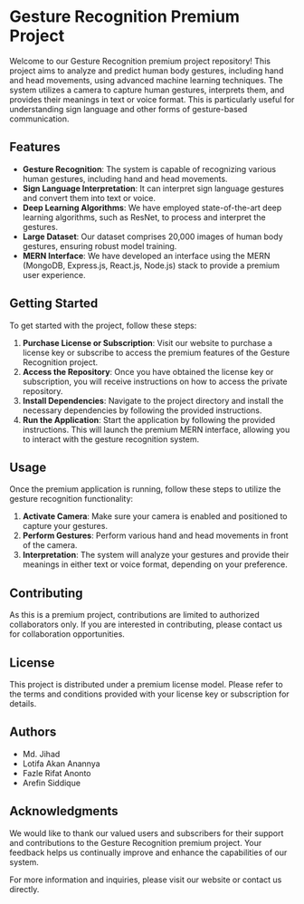 # Gesture Recognition Premium Project

Welcome to our Gesture Recognition premium project repository! This project aims to analyze and predict human body gestures, including hand and head movements, using advanced machine learning techniques. The system utilizes a camera to capture human gestures, interprets them, and provides their meanings in text or voice format. This is particularly useful for understanding sign language and other forms of gesture-based communication.

## Features

- **Gesture Recognition**: The system is capable of recognizing various human gestures, including hand and head movements.
- **Sign Language Interpretation**: It can interpret sign language gestures and convert them into text or voice.
- **Deep Learning Algorithms**: We have employed state-of-the-art deep learning algorithms, such as ResNet, to process and interpret the gestures.
- **Large Dataset**: Our dataset comprises 20,000 images of human body gestures, ensuring robust model training.
- **MERN Interface**: We have developed an interface using the MERN (MongoDB, Express.js, React.js, Node.js) stack to provide a premium user experience.

## Getting Started

To get started with the project, follow these steps:

1. **Purchase License or Subscription**: Visit our website to purchase a license key or subscribe to access the premium features of the Gesture Recognition project.
2. **Access the Repository**: Once you have obtained the license key or subscription, you will receive instructions on how to access the private repository.
3. **Install Dependencies**: Navigate to the project directory and install the necessary dependencies by following the provided instructions.
4. **Run the Application**: Start the application by following the provided instructions. This will launch the premium MERN interface, allowing you to interact with the gesture recognition system.

## Usage

Once the premium application is running, follow these steps to utilize the gesture recognition functionality:

1. **Activate Camera**: Make sure your camera is enabled and positioned to capture your gestures.
2. **Perform Gestures**: Perform various hand and head movements in front of the camera.
3. **Interpretation**: The system will analyze your gestures and provide their meanings in either text or voice format, depending on your preference.

## Contributing

As this is a premium project, contributions are limited to authorized collaborators only. If you are interested in contributing, please contact us for collaboration opportunities.

## License

This project is distributed under a premium license model. Please refer to the terms and conditions provided with your license key or subscription for details.

## Authors

- Md. Jihad
- Lotifa Akan Anannya
- Fazle Rifat Anonto
- Arefin Siddique

## Acknowledgments

We would like to thank our valued users and subscribers for their support and contributions to the Gesture Recognition premium project. Your feedback helps us continually improve and enhance the capabilities of our system.

For more information and inquiries, please visit our website or contact us directly.
